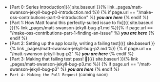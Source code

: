 - [Part 0: Series Introduction]({{ site.baseurl }}{% link _pages/matt-swanson-jekyll-bug-p0-introduction.md %}) {% if page.url == "/make-oss-contributions-part-0-introduction" %} _**you are here**_ {% endif %} 
- [Part 1: How Matt found this perfectly-suited issue to fix]({{ site.baseurl }}{% link _pages/matt-swanson-jekyll-bug-p1.md %}){% if page.url == "/make-oss-contributions-part-1-finding-an-issue" %} _**you are here**_ {% endif %}
- [Part 2: Setting up the app locally, writing a failing test]({{ site.baseurl }}{% link _pages/matt-swanson-jekyll-bug-p2.md %}) {% if page.url == "/matt-swanson-jekyll-bug-p2" %} _**you are here**_ {% endif %}
- [Part 3: Making that failing test pass! 🙌]({{ site.baseurl }}{% link _pages/matt-swanson-jekyll-bug-p3.md %}) {% if page.url == "/matt-swanson-jekyll-bug-p3" %} _**you are here**_ {% endif %}
- `Part 4: Making the Pull Request` (coming soon)

